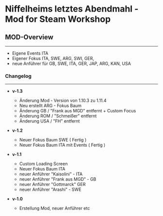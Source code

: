 # Niffelheims letztes Abendmahl - Mod for Steam Workshop

 
 
 
## MOD-Overview
___

- Eigene Events ITA
- Eigener Fokus ITA, SWE, ARG, SWI, GER, 
- neue Anführer für GB, SWE, ITA, GER, JAP, ARG, KAN, USA

### **Changelog**
___

- **v-1.3**
    + Änderung Mod - Version von 1.10.3 zu 1.11.4
    + Neu erstellt ARG - Fokus Baum
    - Änderung GB / "Frank aus MGD" entfernt + Custom Focus 
    - Änderung ROM / "Schmeißer" entfernt
    - Änderung USA / "FH" entfernt

- **v-1.2**

    + Neuer Fokus Baum SWE ( Fertig )
    + Neuer Fokus Baum ITA mit Events ( Fertig )

- **v-1.1**

    + Custom Loading Screen
    + Neuer Fokus Baum ITA
    + neuer Anführer "Kaisolini" - ITA
    + neuer Anführer "Frank aus MGD" - GB
    + neuer Anführer "Gottmarck"  GER
    + neuer Anführer "Arashi" - SWE


- **v-1.0**

    + Erstellung Mod, neuer Anführer etc




